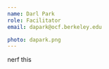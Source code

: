 ```yaml
---
name: Darl Park
role: Facilitator
email: dapark@ocf.berkeley.edu

photo: dapark.png
---
```


nerf this
